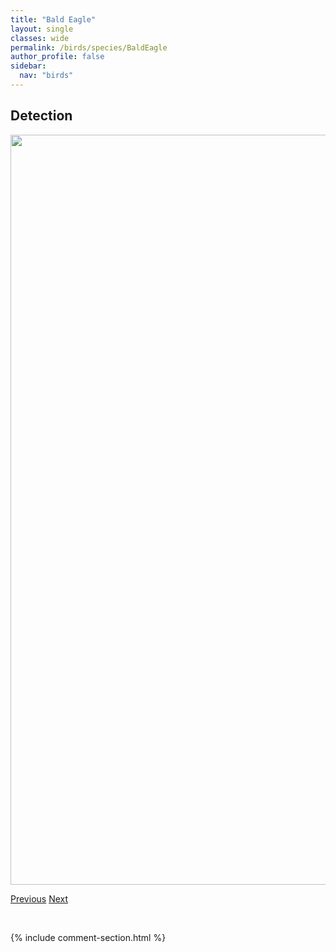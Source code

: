 ```yaml
---
title: "Bald Eagle"
layout: single
classes: wide
permalink: /birds/species/BaldEagle
author_profile: false
sidebar:
  nav: "birds"
---
```


<h2>Detection</h2>

<a href="https://drive.google.com/uc?export=view&id=1eHNZtGWOWk_dtw-j8uMvSVWJnrgx4c6j">
<img src="https://drive.google.com/uc?export=view&id=1eHNZtGWOWk_dtw-j8uMvSVWJnrgx4c6j" height = "1200" width = "800">
</a>

<a href="/birds/species/BarredOwl/" class="pagination--pager" title="Barred Owl">Previous</a> <a href="/birds/species/BairdsSparrow/" class="pagination--pager" title="Baird's Sparrow">Next</a>

<p>&nbsp;</p>

{% include comment-section.html %}
